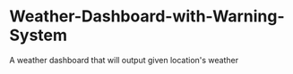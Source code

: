 # Weather-Dashboard-with-Warning-System
A weather dashboard that will output given location's weather

